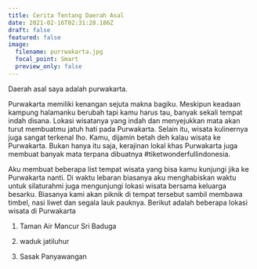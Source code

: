 ```yaml
---
title: Cerita Tentang Daerah Asal
date: 2021-02-16T02:31:28.186Z
draft: false
featured: false
image:
  filename: purrwakarta.jpg
  focal_point: Smart
  preview_only: false
---
```

Daerah asal saya adalah purwakarta.

Purwakarta memiliki kenangan sejuta makna bagiku. Meskipun keadaan kampung halamanku berubah tapi kamu harus tau, banyak sekali tempat indah disana. Lokasi wisatanya yang indah dan menyejukkan mata akan turut membuatmu jatuh hati pada Purwakarta. Selain itu, wisata kulinernya juga sangat terkenal lho. Kamu, dijamin betah deh kalau wisata ke Purwakarta. Bukan hanya itu saja, kerajinan lokal khas Purwakarta juga membuat banyak mata terpana dibuatnya #tiketwonderfullindonesia.

Aku membuat beberapa list tempat wisata yang bisa kamu kunjungi jika ke Purwakarta nanti. Di waktu lebaran biasanya aku menghabiskan waktu untuk silaturahmi juga mengunjungi lokasi wisata bersama keluarga besarku. Biasanya kami akan piknik di tempat tersebut sambil membawa timbel, nasi liwet dan segala lauk pauknya. Berikut adalah beberapa lokasi wisata di Purwakarta

1. Taman Air Mancur Sri Baduga

2. waduk jatiluhur

3. Sasak Panyawangan